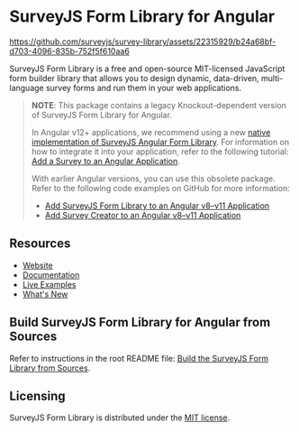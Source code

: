 # SurveyJS Form Library for Angular


https://github.com/surveyjs/survey-library/assets/22315929/b24a68bf-d703-4096-835b-752f5f610aa6


SurveyJS Form Library is a free and open-source MIT-licensed JavaScript form builder library that allows you to design dynamic, data-driven, multi-language survey forms and run them in your web applications.

> **NOTE**: This package contains a legacy Knockout-dependent version of SurveyJS Form Library for Angular.
> 
> In Angular v12+ applications, we recommend using a new [native implementation of SurveyJS Angular Form Library](https://www.npmjs.com/package/survey-angular-ui). For information on how to integrate it into your application, refer to the following tutorial: [Add a Survey to an Angular Application](https://surveyjs.io/form-library/documentation/get-started-angular).
>
> With earlier Angular versions, you can use this obsolete package. Refer to the following code examples on GitHub for more information:
> - [Add SurveyJS Form Library to an Angular v8&ndash;v11 Application](https://github.com/surveyjs/code-examples/tree/main/legacy-angular/form-library)
> - [Add Survey Creator to an Angular v8&ndash;v11 Application](https://github.com/surveyjs/code-examples/tree/main/legacy-angular/survey-creator)

## Resources

- [Website](https://surveyjs.io/)
- [Documentation](https://surveyjs.io/Documentation/Library)
- [Live Examples](https://surveyjs.io/form-library/examples/nps-question/angular)
- [What's New](https://surveyjs.io/WhatsNew)

## Build SurveyJS Form Library for Angular from Sources

Refer to instructions in the root README file: [Build the SurveyJS Form Library from Sources](https://github.com/surveyjs/survey-library#build-the-surveyjs-form-library-from-sources).

## Licensing

SurveyJS Form Library is distributed under the [MIT license](https://github.com/surveyjs/survey-library/blob/master/LICENSE).
